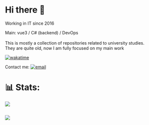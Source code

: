 # Hi there 👋
Working in IT since 2016

Main: vue3 / C# (backend) / DevOps<br><br>This is mostly a collection of repositories related to university studies. <br>They are quite old, now I am fully focused on my main work

[![wakatime](https://wakatime.com/badge/user/fac309f1-20b7-4d5d-b9d8-ecf864594486.svg)](https://wakatime.com/@fac309f1-20b7-4d5d-b9d8-ecf864594486)


Contact me: [![email](https://img.shields.io/badge/Email-D14836?logo=gmail&logoColor=white)](mailto:nelunull@gmail.com) 

# 📊 Stats:
![](https://github-readme-stats.vercel.app/api?username=NeluQi&theme=dark&hide_border=false&include_all_commits=true&count_private=true)<br/>

<a href="https://wakatime.com"><img src="https://wakatime.com/share/@Nelu/7d9611d8-36cf-4c65-afe3-9dad0a51c996.png" /></a>
---


